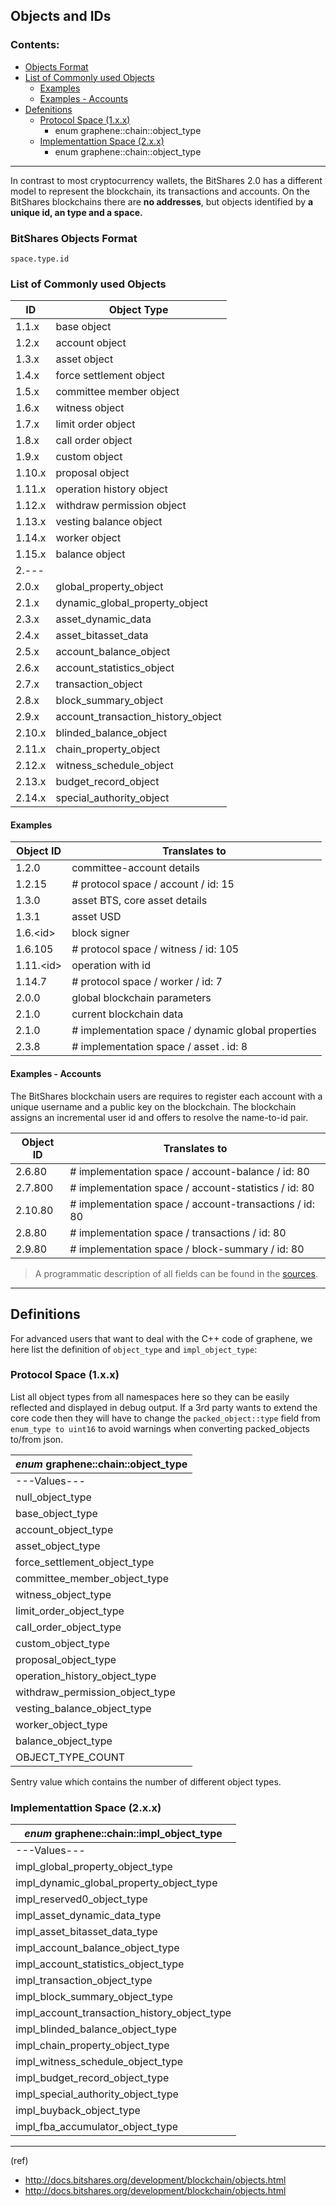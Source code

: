 ## Objects and IDs

### Contents:
- [Objects Format](/developers/apis/object_ids.md#bitshares-objects-format)
- [List of Commonly used Objects](/developers/apis/object_ids.md#list-of-commonly-used-objects)
   - [Examples](/developers/apis/object_ids.md#examples)
   - [Examples - Accounts](/developers/apis/object_ids.md#examples---accounts)
- [Defenitions](/developers/apis/object_ids.md#definitions)
   - [Protocol Space (1.x.x)](/developers/apis/object_ids.md#protocol-space-1xx)
      - enum graphene::chain::object_type
   - [Implementattion Space (2.x.x)](/developers/apis/object_ids.md#implementattion-space-2xx)
      - enum graphene::chain::object_type

***

In contrast to most cryptocurrency wallets, the BitShares 2.0 has a different model to represent the blockchain, its transactions and accounts. On the BitShares blockchains there are **no addresses**, but objects identified by **a unique id, an type and a space.**

### BitShares Objects Format

    space.type.id
    
    
### List of Commonly used Objects

|	ID  | Object Type |
|----|---------------|
|	1.1.x  | 	base object |
|	1.2.x  | 	account object |
|	1.3.x  | 	asset object |
|	1.4.x  | 	force settlement object |
|	1.5.x  | 	committee member object |
|	1.6.x  | 	witness object |
|	1.7.x  | 	limit order object |
|	1.8.x  | 	call order object |
|	1.9.x  | 	custom object |
|	1.10.x |  	proposal object |
|	1.11.x |  	operation history object |
|	1.12.x |  	withdraw permission object |
|	1.13.x  | 	vesting balance object |
|	1.14.x  | 	worker object |
|	1.15.x |  	balance object |
| 2.--- | |
|	2.0.x |  	global_property_object |
|	2.1.x  | 	dynamic_global_property_object |
|	2.3.x  | 	asset_dynamic_data |
|	2.4.x  | 	asset_bitasset_data |
|	2.5.x  | 	account_balance_object |
|	2.6.x  | 	account_statistics_object |
|	2.7.x |  	transaction_object |
|	2.8.x  | 	block_summary_object |
|	2.9.x  | 	account_transaction_history_object |
|	2.10.x |  	blinded_balance_object |
|	2.11.x |  	chain_property_object |
|	2.12.x |  	witness_schedule_object |
|	2.13.x |  	budget_record_object |
|	2.14.x  | 	special_authority_object |


#### Examples

| Object ID | Translates to |
|----------|----------------|
| 1.2.0  | committee-account details |
| 1.2.15  | # protocol space / account / id: 15
| 1.3.0  | asset BTS, core asset details |
| 1.3.1  | asset USD | 
| 1.6.\<id\>  | 	block signer <id> |
| 1.6.105 | # protocol space / witness / id: 105|   
| 1.11.\<id\>  | 	operation with id <id> |   
| 1.14.7 | # protocol space / worker / id: 7 |
| 2.0.0  | global blockchain parameters |
| 2.1.0  | current blockchain data |
| 2.1.0 |  # implementation space / dynamic global properties |
| 2.3.8 |  # implementation space / asset . id: 8 |
  
#### Examples - Accounts

The BitShares blockchain users are requires to register each account with a unique username and a public key on the blockchain. The blockchain assigns an incremental user id and offers to resolve the name-to-id pair. 

| Object ID | Translates to |
|----------|----------------|
| 2.6.80 | # implementation space / account-balance / id: 80 |
| 2.7.800  | # implementation space / account-statistics / id: 80 |
| 2.10.80  |  # implementation space / account-transactions / id: 80 |
| 2.8.80  | # implementation space / transactions / id: 80 | 
| 2.9.80  | # implementation space / block-summary / id: 80 |

   
> A programmatic description of all fields can be found in the [sources](https://github.com/cryptonomex/graphene/blob/master/libraries/chain/include/graphene/chain/protocol/types.hpp).


***

## Definitions
For advanced users that want to deal with the C++ code of graphene, we here list the definition of `object_type` and `impl_object_type`:

### Protocol Space (1.x.x)

List all object types from all namespaces here so they can be easily reflected and displayed in debug output. If a 3rd party wants to extend the core code then they will have to change the `packed_object::type` field from `enum_type to uint16` to avoid warnings when converting packed_objects to/from json.

|  *enum* graphene::chain::object_type |
|----------------------------------------------|
| ---Values--- |
| null_object_type |
| base_object_type |
| account_object_type |
| asset_object_type |
| force_settlement_object_type |
| committee_member_object_type |
| witness_object_type |
| limit_order_object_type |
| call_order_object_type |
| custom_object_type |
| proposal_object_type |
| operation_history_object_type |
| withdraw_permission_object_type |
| vesting_balance_object_type |
| worker_object_type |
| balance_object_type |
| OBJECT_TYPE_COUNT |

Sentry value which contains the number of different object types. 


### Implementattion Space (2.x.x)

| *enum* graphene::chain::impl_object_type |
|----------------------------------------|
|  ---Values---  |
| impl_global_property_object_type |
|  impl_dynamic_global_property_object_type |
|  impl_reserved0_object_type |
| impl_asset_dynamic_data_type |
| impl_asset_bitasset_data_type |
| impl_account_balance_object_type |
|  impl_account_statistics_object_type |
|  impl_transaction_object_type |
|  impl_block_summary_object_type |
|  impl_account_transaction_history_object_type |
|  impl_blinded_balance_object_type |
| impl_chain_property_object_type |
|  impl_witness_schedule_object_type |
|  impl_budget_record_object_type |
| impl_special_authority_object_type |
| impl_buyback_object_type |
|  impl_fba_accumulator_object_type |


***

(ref) 

- http://docs.bitshares.org/development/blockchain/objects.html
- http://docs.bitshares.org/development/blockchain/objects.html



